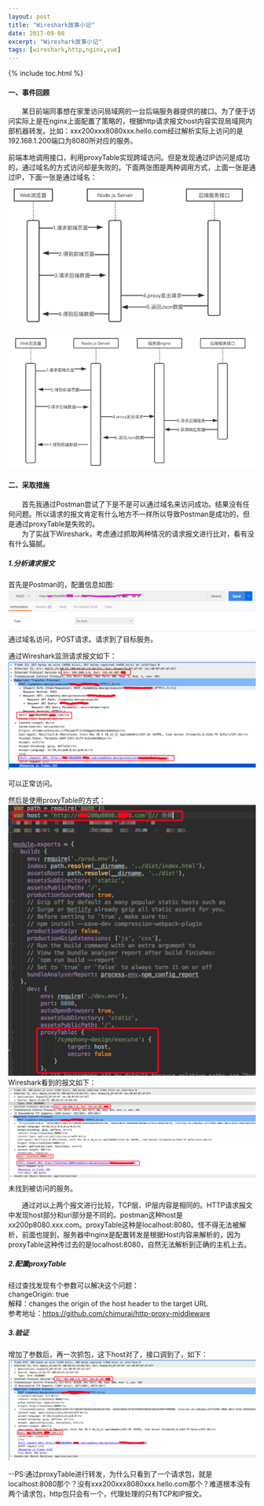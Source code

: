 ```yaml
---
layout: post
title: "Wireshark故事小记"
date: 2017-09-08
excerpt: "Wireshark故事小记"
tags: [wireshark,http,nginx,vue]
--- 
```


{% include toc.html %}

#### 一、事件回顾

&#160; &#160; &#160; &#160;某日前端同事想在家里访问局域网的一台后端服务器提供的接口。为了便于访问实际上是在nginx上面配置了策略的，根据http请求报文host内容实现局域网内部机器转发。比如：xxx200xxx8080xxx.hello.com经过解析实际上访问的是192.168.1.200端口为8080所对应的服务。   

前端本地调用接口，利用proxyTable实现跨域访问。但是发现通过IP访问是成功的，通过域名的方式访问却是失败的。下面两张图是两种调用方式，上面一张是通过IP，下面一张是通过域名：
![Alt text](/img/in-post/wireshark_story_1/ip_access.png)  

![Alt text](/img/in-post/wireshark_story_1/domain_name_access.png)  


   


#### 二、采取措施
&#160; &#160; &#160; &#160;首先我通过Postman尝试了下是不是可以通过域名来访问成功。结果没有任何问题。所以请求的报文肯定有什么地方不一样所以导致Postman是成功的，但是通过proxyTable是失败的。   
&#160; &#160; &#160; &#160;为了实战下Wireshark，考虑通过抓取两种情况的请求报文进行比对，看有没有什么猫腻。    




##### 1.分析请求报文 
首先是Postman的，配置信息如图:   
![Alt text](/img/in-post/wireshark_story_1/postman_1.png)   
通过域名访问，POST请求。请求到了目标服务。

通过Wireshark监测请求报文如下：   
![Alt text](/img/in-post/wireshark_story_1/postman_2.png)   

可以正常访问。

然后是使用proxyTable的方式：   
![Alt text](/img/in-post/wireshark_story_1/proxy_table_1.png)    
Wireshark看到的报文如下：   
![Alt text](/img/in-post/wireshark_story_1/proxy_table_2.png)  
未找到被访问的服务。


&#160; &#160; &#160; &#160;通过对以上两个报文进行比较，TCP层、IP层内容是相同的。HTTP请求报文中发现host部分和uri部分是不同的。postman这种host是xx200p8080.xxx.com。proxyTable这种是localhost:8080。怪不得无法被解析，前面也提到，服务器中nginx是配置转发是根据Host内容来解析的，因为proxyTable这种传过去的是localhost:8080，自然无法解析到正确的主机上去。   

##### 2.配置proxyTable   
经过查找发现有个参数可以解决这个问题：   
changeOrigin: true   
解释：changes the origin of the host header to the target URL     
参考地址：https://github.com/chimurai/http-proxy-middleware   

##### 3.验证  
增加了参数后，再一次抓包，这下host对了，接口调到了，如下：   
![Alt text](/img/in-post/wireshark_story_1/correct_proxy_table_1.png)


 
--PS:通过proxyTable进行转发，为什么只看到了一个请求包，就是localhost:8080那个？没有xxx200xxx8080xxx.hello.com那个？难道根本没有两个请求包，http包只会有一个，代理处理的只有TCP和IP报文。
